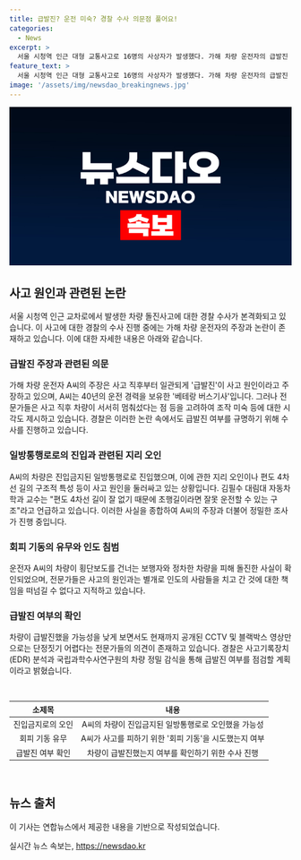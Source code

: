 ```yaml
---
title: 급발진? 운전 미숙? 경찰 수사 의문점 풀어요!
categories:
  - News
excerpt: >
  서울 시청역 인근 대형 교통사고로 16명의 사상자가 발생했다. 가해 차량 운전자의 급발진 주장과 함께 운전 조작 미숙 지리 오인 등 의문이 제기되고 있다. 인근 교차로의 진입금지 일방통행로로 진입한 상황과 사고현장에서의 회피기동 여부, 그리고 차량의 급발진 주장에 대한 전문가들의 의견이 분분하다. A씨의 주장과 사고 관련 단서들을 종합해 수사가 계획되고 있으며, 경찰은 사고 원인을 밝히기 위한 조사를 진행 중이다.
feature_text: >
  서울 시청역 인근 대형 교통사고로 16명의 사상자가 발생했다. 가해 차량 운전자의 급발진 주장과 함께 운전 조작 미숙 지리 오인 등 의문이 제기되고 있다. 인근 교차로의 진입금지 일방통행로로 진입한 상황과 사고현장에서의 회피기동 여부, 그리고 차량의 급발진 주장에 대한 전문가들의 의견이 분분하다. A씨의 주장과 사고 관련 단서들을 종합해 수사가 계획되고 있으며, 경찰은 사고 원인을 밝히기 위한 조사를 진행 중이다.
image: '/assets/img/newsdao_breakingnews.jpg'
---
```


<p><img src="/assets/img/newsdao_breakingnews.jpg" alt="koreaapp 속보" /></p>

<h2 data-ke-size="size26">사고 원인과 관련된 논란</h2>

<p data-ke-size="size16">서울 시청역 인근 교차로에서 발생한 차량 돌진사고에 대한 경찰 수사가 본격화되고 있습니다. 이 사고에 대한 경찰의 수사 진행 중에는 가해 차량 운전자의 주장과 논란이 존재하고 있습니다. 이에 대한 자세한 내용은 아래와 같습니다.</p>

<h3>급발진 주장과 관련된 의문</h3>

<p data-ke-size="size16">가해 차량 운전자 A씨의 주장은 사고 직후부터 일관되게 '급발진'이 사고 원인이라고 주장하고 있으며, A씨는 40년의 운전 경력을 보유한 '베테랑 버스기사'입니다. 그러나 전문가들은 사고 직후 차량이 서서히 멈춰섰다는 점 등을 고려하여 조작 미숙 등에 대한 시각도 제시하고 있습니다. 경찰은 이러한 논란 속에서도 급발진 여부를 규명하기 위해 수사를 진행하고 있습니다.</p>

<h3>일방통행로로의 진입과 관련된 지리 오인</h3>

<p data-ke-size="size16">A씨의 차량은 진입금지된 일방통행로로 진입했으며, 이에 관한 지리 오인이나 편도 4차선 길의 구조적 특성 등이 사고 원인을 둘러싸고 있는 상황입니다. 김필수 대림대 자동차학과 교수는 "편도 4차선 길이 잘 없기 때문에 초행길이라면 잘못 운전할 수 있는 구조"라고 언급하고 있습니다. 이러한 사실을 종합하여 A씨의 주장과 더불어 정밀한 조사가 진행 중입니다.</p>

<h3>회피 기동의 유무와 인도 침범</h3>

<p data-ke-size="size16">운전자 A씨의 차량이 횡단보도를 건너는 보행자와 정차한 차량을 피해 돌진한 사실이 확인되었으며, 전문가들은 사고의 원인과는 별개로 인도의 사람들을 치고 간 것에 대한 책임을 떠넘길 수 없다고 지적하고 있습니다.</p>

<h3>급발진 여부의 확인</h3>

<p data-ke-size="size16">차량이 급발진했을 가능성을 낮게 보면서도 현재까지 공개된 CCTV 및 블랙박스 영상만으로는 단정짓기 어렵다는 전문가들의 의견이 존재하고 있습니다. 경찰은 사고기록장치(EDR) 분석과 국립과학수사연구원의 차량 정밀 감식을 통해 급발진 여부를 점검할 계획이라고 밝혔습니다.</p>

<p><br></p>

<table>
    <thead>
        <tr>
            <th style="text-align: center;">소제목</th>
            <th style="text-align: center;">내용</th>
        </tr>
    </thead>
    <tbody>
        <tr>
            <td style="text-align: center;">진입금지로의 오인</td>
            <td style="text-align: center;">A씨의 차량이 진입금지된 일방통행로로 오인했을 가능성</td>
        </tr>
        <tr>
            <td style="text-align: center;">회피 기동 유무</td>
            <td style="text-align: center;">A씨가 사고를 피하기 위한 '회피 기동'을 시도했는지 여부</td>
        </tr>
        <tr>
            <td style="text-align: center;">급발진 여부 확인</td>
            <td style="text-align: center;">차량이 급발진했는지 여부를 확인하기 위한 수사 진행</td>
        </tr>
    </tbody>
</table>

<p><br></p>

<h2 data-ke-size="size26">뉴스 출처</h2>

<p data-ke-size="size16">이 기사는 연합뉴스에서 제공한 내용을 기반으로 작성되었습니다.</p>
실시간 뉴스 속보는, <a href="https://newsdao.kr" rel="dofollow">https://newsdao.kr</a>


